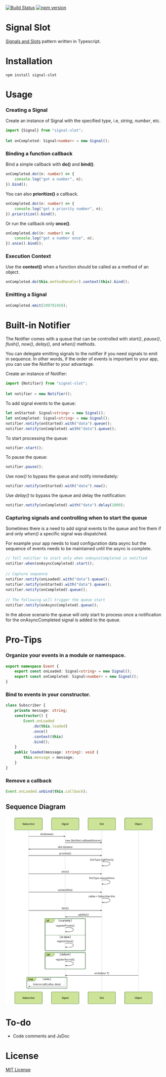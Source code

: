 [![Build Status](https://travis-ci.org/rgr-myrg/signal-slot-ts.svg?branch=master)](https://travis-ci.org/rgr-myrg/signal-slot-ts) [![npm version](https://badge.fury.io/js/signal-slot.svg)](https://badge.fury.io/js/signal-slot)

# Signal Slot

[Signals and Slots](https://en.wikipedia.org/wiki/Signals_and_slots) pattern written in Typescript.

# Installation

```
npm install signal-slot
```

# Usage

### Creating a Signal

Create an instance of Signal with the specified type, i.e, _string_, _number_, etc.

```typescript
import {Signal} from "signal-slot";

let onCompleted: Signal<number> = new Signal();
```

### Binding a function callback

Bind a simple callback with **do()** and **bind()**.

```typescript
onCompleted.do((n: number) => {
	console.log("got a number", n);
}).bind();
```

You can also **prioritize()** a callback.

```typescript
onCompleted.do((n: number) => {
	console.log("got a priority number", n);
}).prioritize().bind();
```

Or run the callback only **once()**.

```typescript
onCompleted.do((n: number) => {
	console.log("got a number once", n);
}).once().bind();
```

### Execution Context

Use the **context()** when a function should be called as a method of an object.

```typescript
onCompleted.do(this.methodHandler).context(this).bind();
```

### Emitting a Signal

```typescript
onCompleted.emit(299792458);
```
# Built-in Notifier
The Notifier comes with a queue that can be controlled with _start()_, _pause()_, _flush()_, _now()_, _delay()_, and _when()_ methods.

You can delegate emitting signals to the notifier if you need signals to emit in sequence. In other words, if the order of events is important to your app, you can use the Notifier to your advantage.

Create an instance of Notifier:
```typescript
import {Notifier} from "signal-slot";

let notifier = new Notifier();
```
To add signal events to the queue:
```typescript
let onStarted: Signal<string> = new Signal();
let onCompleted: Signal<string> = new Signal();
notifier.notify(onStarted).with("data").queue();
notifier.notify(onCompleted).with("data").queue();
```
To start processing the queue:
```typescript
notifier.start();
```
To pause the queue:
```typescript
notifier.pause();
```
Use _now()_ to bypass the queue and notify immediately:
```typescript
notifier.notify(onStarted).with("data").now();
```
Use _delay()_ to bypass the queue and delay the notification:
```typescript
notifier.notify(onCompleted).with("data").delay(1000);
```
### Capturing signals and controlling when to start the queue
Sometimes there is a need to add signal events to the queue and fire them if and only _when()_ a specific signal was dispatched.

For example your app needs to load configuration data async but the sequence of events needs to be maintained until the async is complete.

```typescript
// Tell notifier to start only when onAsyncCompleted is notified
notifier.when(onAsyncCompleted).start();

// Capture sequence
notifier.notify(onLoaded).with("data").queue();
notifier.notify(onStarted).with("data").queue();
notifier.notify(onCompleted).queue();

// The following will trigger the queue start
notifier.notify(onAsyncCompleted).queue();
```
In the above scenario the queue will only start to process once a notification for the onAsyncCompleted signal is added to the queue.

# Pro-Tips

### Organize your events in a module or namespace.

```typescript
export namespace Event {
	export const onLoaded: Signal<string> = new Signal();
	export const onCompleted: Signal<number> = new Signal();
}
```

### Bind to events in your constructor.

```typescript
class Subscriber {
	private message: string;
	constructor() {
		Event.onLoaded
			.do(this.loaded)
			.once()
			.context(this)
			.bind();
	}
	public loaded(message: string): void {
		this.message = message;
	}
}
```

### Remove a callback

```typescript
Event.onLoaded.unbind(this.callback);
```

## Sequence Diagram

![Diagram](sequence-diagram.svg)

# To-do

- Code comments and JsDoc

# License

[MIT License](https://raw.githubusercontent.com/rgr-myrg/signal-slot/master/LICENSE)
